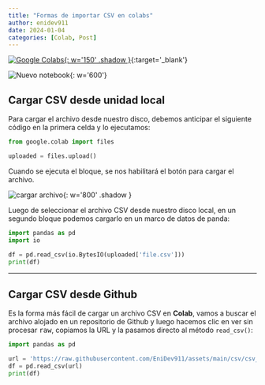 ```yaml
---
title: "Formas de importar CSV en colabs"
author: enidev911
date: 2024-01-04
categories: [Colab, Post]
---
```



[![Google Colabs](https://colab.research.google.com/assets/colab-badge.svg){: w='150' .shadow }](https://colab.research.google.com/){:target='_blank'}

![Nuevo notebook](https://enidev911.github.io/guias/python/google-colab/assets/nuevo_notebook.png){: w='600'}

## Cargar CSV desde unidad local

Para cargar el archivo desde nuestro disco, debemos anticipar el siguiente código en la primera celda y lo ejecutamos:

```py
from google.colab import files

uploaded = files.upload()
```

Cuando se ejecuta el bloque, se nos habilitará el botón para cargar el archivo.

![cargar archivo](https://enidev911.github.io/guias/python/google-colab/assets/file_upload.png){: w='800' .shadow }


Luego de seleccionar el archivo CSV desde nuestro disco local, en un segundo bloque podemos cargarlo en un marco de datos de panda:

```py
import pandas as pd
import io
 
df = pd.read_csv(io.BytesIO(uploaded['file.csv']))
print(df)
```

---

## Cargar CSV desde Github

Es la forma más fácil de cargar un archivo CSV en **Colab**, vamos a buscar el archivo alojado en un repositorio de Github y luego hacemos clic en ver sin procesar <kbd>raw</kbd>, copiamos la URL y la pasamos directo al método `read_csv()`:

```py
import pandas as pd

url = 'https://raw.githubusercontent.com/EniDev911/assets/main/csv/csv_Banco.csv'
df = pd.read_csv(url)
print(df)
```
